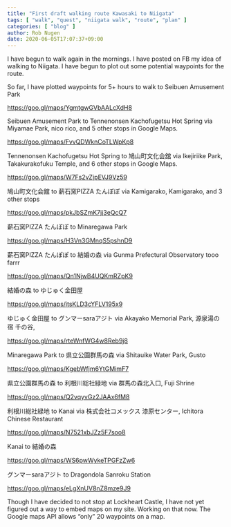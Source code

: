 ```yaml
---
title: "First draft walking route Kawasaki to Niigata"
tags: [ "walk", "quest", "niigata walk", "route", "plan" ]
categories: [ "blog" ]
author: Rob Nugen
date: 2020-06-05T17:07:37+09:00
---
```


I have begun to walk again in the mornings. I have posted on FB my idea of walking to Niigata. I have begun to plot out some potential waypoints for the route.

So far, I have plotted waypoints for 5+ hours to walk to Seibuen Amusement Park

https://goo.gl/maps/YgmtgwGVbAALcXdH8

Seibuen Amusement Park to Tennenonsen Kachofugetsu Hot Spring via Miyamae Park, nico rico, and 5 other stops in Google Maps.

https://goo.gl/maps/FvvQDWknCoTLWpKp8

Tennenonsen Kachofugetsu Hot Spring to 鳩山町文化会舘 via Ikejiriike Park, Takakurakofuku Temple, and 6 other stops in Google Maps.

https://goo.gl/maps/W7Fs2vZjpEVJ9Vz59

鳩山町文化会舘 to 薪石窯PIZZA たんぽぽ via Kamigarako, Kamigarako, and 3 other stops

https://goo.gl/maps/pkJbSZmK7jj3eQcQ7


薪石窯PIZZA たんぽぽ to Minaregawa Park

https://goo.gl/maps/H3Vn3GMnqS5pshnD9

薪石窯PIZZA たんぽぽ to 結婚の森 via Gunma Prefectural Observatory   tooo farrr

https://goo.gl/maps/Qn1NjwB4UQKmRZpK9

結婚の森 to ゆじゅく金田屋

https://goo.gl/maps/itsKLD3cYFLV195x9

ゆじゅく金田屋 to グンマーsaraアジト via Akayako Memorial Park, 源泉湯の宿 千の谷,

https://goo.gl/maps/rteWnfWG4w8Reb9j8

Minaregawa Park to 県立公園群馬の森 via Shitauike Water Park, Gusto

https://goo.gl/maps/KgebWfjm6YtGMimF7

県立公園群馬の森 to 利根川総社緑地 via 群馬の森北入口, Fuji Shrine

https://goo.gl/maps/Q2vqyvGz2JAAx6fM8

利根川総社緑地 to Kanai via 株式会社コメックス 漆原センター, Ichitora Chinese Restaurant

https://goo.gl/maps/N7521xbJZz5F7soo8

Kanai to 結婚の森

https://goo.gl/maps/WS6pwWykeTPGFzZw6

グンマーsaraアジト to Dragondola Sanroku Station

https://goo.gl/maps/eLgXnUV8nZ8mze9J9






Though I have decided to not stop at Lockheart Castle, I have not yet figured out a way to embed maps on my site. Working on that now. The Google maps API allows “only” 20 waypoints on a map.
